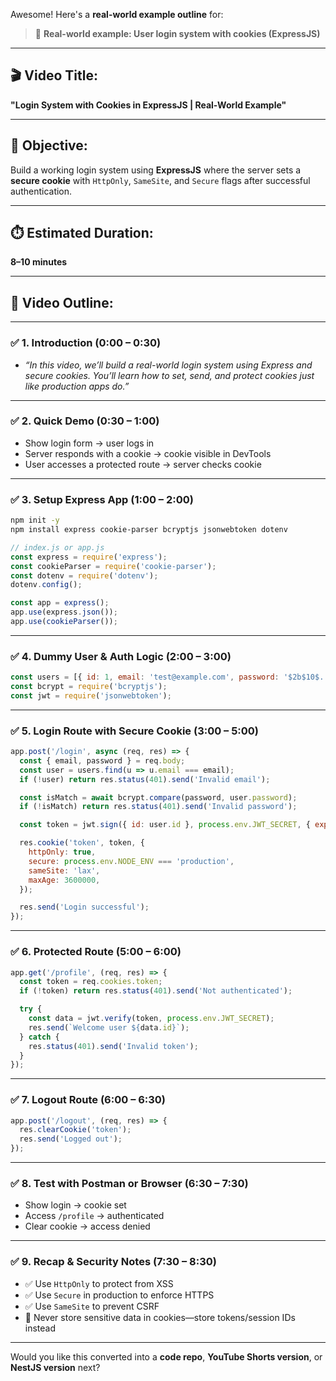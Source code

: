 Awesome! Here's a **real-world example outline** for:

> 🔹 **Real-world example: User login system with cookies (ExpressJS)**

---

## 🎬 **Video Title:**  
**"Login System with Cookies in ExpressJS | Real-World Example"**

---

## 🧠 **Objective:**  
Build a working login system using **ExpressJS** where the server sets a **secure cookie** with `HttpOnly`, `SameSite`, and `Secure` flags after successful authentication.

---

## ⏱️ **Estimated Duration:**  
**8–10 minutes**

---

## 🧩 **Video Outline:**

---

### ✅ 1. **Introduction (0:00 – 0:30)**  
- *“In this video, we’ll build a real-world login system using Express and secure cookies. You’ll learn how to set, send, and protect cookies just like production apps do.”*

---

### ✅ 2. **Quick Demo (0:30 – 1:00)**  
- Show login form → user logs in  
- Server responds with a cookie → cookie visible in DevTools  
- User accesses a protected route → server checks cookie

---

### ✅ 3. **Setup Express App (1:00 – 2:00)**  
```bash
npm init -y  
npm install express cookie-parser bcryptjs jsonwebtoken dotenv
```

```js
// index.js or app.js
const express = require('express');
const cookieParser = require('cookie-parser');
const dotenv = require('dotenv');
dotenv.config();

const app = express();
app.use(express.json());
app.use(cookieParser());
```

---

### ✅ 4. **Dummy User & Auth Logic (2:00 – 3:00)**  
```js
const users = [{ id: 1, email: 'test@example.com', password: '$2b$10$...' }]; // hashed password
const bcrypt = require('bcryptjs');
const jwt = require('jsonwebtoken');
```

---

### ✅ 5. **Login Route with Secure Cookie (3:00 – 5:00)**  
```js
app.post('/login', async (req, res) => {
  const { email, password } = req.body;
  const user = users.find(u => u.email === email);
  if (!user) return res.status(401).send('Invalid email');

  const isMatch = await bcrypt.compare(password, user.password);
  if (!isMatch) return res.status(401).send('Invalid password');

  const token = jwt.sign({ id: user.id }, process.env.JWT_SECRET, { expiresIn: '1h' });

  res.cookie('token', token, {
    httpOnly: true,
    secure: process.env.NODE_ENV === 'production',
    sameSite: 'lax',
    maxAge: 3600000,
  });

  res.send('Login successful');
});
```

---

### ✅ 6. **Protected Route (5:00 – 6:00)**  
```js
app.get('/profile', (req, res) => {
  const token = req.cookies.token;
  if (!token) return res.status(401).send('Not authenticated');

  try {
    const data = jwt.verify(token, process.env.JWT_SECRET);
    res.send(`Welcome user ${data.id}`);
  } catch {
    res.status(401).send('Invalid token');
  }
});
```

---

### ✅ 7. **Logout Route (6:00 – 6:30)**  
```js
app.post('/logout', (req, res) => {
  res.clearCookie('token');
  res.send('Logged out');
});
```

---

### ✅ 8. **Test with Postman or Browser (6:30 – 7:30)**  
- Show login → cookie set  
- Access `/profile` → authenticated  
- Clear cookie → access denied

---

### ✅ 9. **Recap & Security Notes (7:30 – 8:30)**  
- ✅ Use `HttpOnly` to protect from XSS  
- ✅ Use `Secure` in production to enforce HTTPS  
- ✅ Use `SameSite` to prevent CSRF  
- 🔐 Never store sensitive data in cookies—store tokens/session IDs instead

---

Would you like this converted into a **code repo**, **YouTube Shorts version**, or **NestJS version** next?
